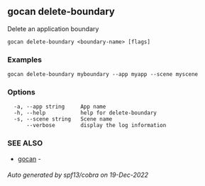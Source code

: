 ## gocan delete-boundary

Delete an application boundary

```
gocan delete-boundary <boundary-name> [flags]
```

### Examples

```
gocan delete-boundary myboundary --app myapp --scene myscene
```

### Options

```
  -a, --app string     App name
  -h, --help           help for delete-boundary
  -s, --scene string   Scene name
      --verbose        display the log information
```

### SEE ALSO

* [gocan](gocan.md)	 - 

###### Auto generated by spf13/cobra on 19-Dec-2022
